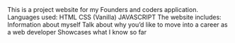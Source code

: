 <Website-about-me->
This is a project website for my Founders and coders application.
Languages used:
HTML
CSS
(Vanilla) JAVASCRIPT
The website includes:
Information about myself
Talk about why you’d like to move into a career as a web developer
Showcases what I know so far

